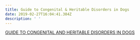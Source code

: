 ```yaml
---
title: Guide to Congenital & Heritable Disorders in Dogs
date: 2019-02-27T16:04:41.384Z
description: ' '
---
```

[GUIDE TO CONGENITAL AND HERITABLE DISORDERS IN DOGS](/img/guide-to-congenital-and-heritable-disorders.pdf)
